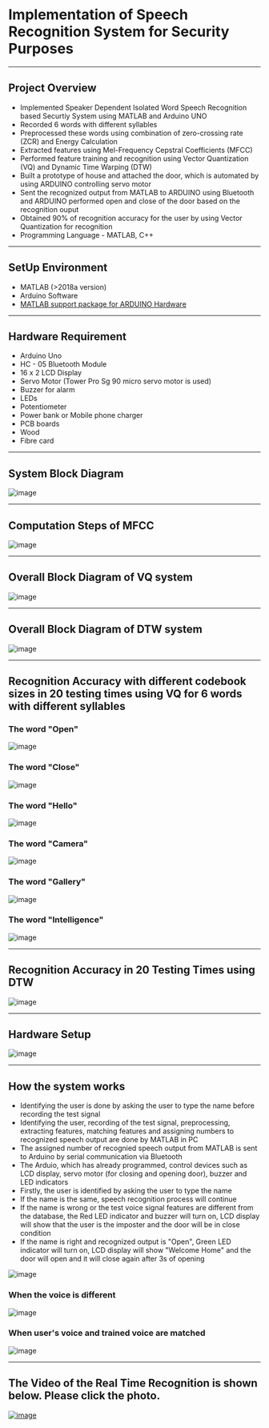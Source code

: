 # Implementation of Speech Recognition System for Security Purposes
_______________________________________________________________________________________________
## Project Overview
* Implemented Speaker Dependent Isolated Word Speech Recognition based Securtiy System using MATLAB and Arduino UNO
* Recorded  6 words  with different syllables  
* Preprocessed these words using combination of zero-crossing rate (ZCR) and Energy Calculation
* Extracted features using Mel-Frequency Cepstral Coefficients (MFCC)
* Performed feature training and recognition using Vector Quantization (VQ) and Dynamic Time Warping (DTW)
* Built a prototype of house and  attached the door, which is automated by using ARDUINO controlling servo motor
* Sent the recognized output from MATLAB to ARDUINO using Bluetooth and  ARDUINO performed open and close of the door based on the recognition ouput
* Obtained 90% of recognition accuracy for the user by using Vector Quantization for recognition
* Programming Language - MATLAB, C++
________________________________________________________________________________________________________
## SetUp Environment
* MATLAB (>2018a version)
* Arduino Software
* [MATLAB support package for ARDUINO Hardware](https://www.mathworks.com/matlabcentral/fileexchange/47522-matlab-support-package-for-arduino-hardware)
_____________________________________________________________________________________________________________
## Hardware Requirement
* Arduino Uno
* HC - 05 Bluetooth Module
* 16 x 2 LCD Display
* Servo Motor (Tower Pro Sg 90 micro servo motor is used)
* Buzzer for alarm
* LEDs
* Potentiometer
* Power bank or Mobile phone charger
* PCB boards
* Wood
* Fibre card
______________________________________________________________________________________________________________________________
## System Block Diagram
![image](https://user-images.githubusercontent.com/50255936/110486989-20914b80-8128-11eb-8649-c4db3941f43c.png)
__________________________________________________________________________________________________________________
## Computation Steps of MFCC
![image](https://user-images.githubusercontent.com/50255936/110488405-669adf00-8129-11eb-8dc7-04fc65e83329.png)
_____________________________________________________________________________________________________________________________
## Overall Block Diagram of VQ system
![image](https://user-images.githubusercontent.com/50255936/110487490-97c6df80-8128-11eb-8118-3561573ca4e3.png)
_____________________________________________________________________________________________________________________________
## Overall Block Diagram of DTW system
![image](https://user-images.githubusercontent.com/50255936/110487602-b200bd80-8128-11eb-827f-2303b6cc6686.png)
_______________________________________________________________________________________________________________________________
## Recognition Accuracy with different codebook sizes in 20 testing times using VQ for 6 words with different syllables
### The word "Open"
![image](https://user-images.githubusercontent.com/50255936/110489185-25ef9580-812a-11eb-977b-be46d39d5b34.png)

### The word "Close"
![image](https://user-images.githubusercontent.com/50255936/110489223-2ee06700-812a-11eb-91db-12f7d4acfd2b.png)

### The word "Hello"
![image](https://user-images.githubusercontent.com/50255936/110489302-3e5fb000-812a-11eb-9f54-f38b0649cbee.png)

### The word "Camera"
![image](https://user-images.githubusercontent.com/50255936/110489366-4d466280-812a-11eb-98ce-d2e1703c9452.png)

### The word "Gallery"
![image](https://user-images.githubusercontent.com/50255936/110489429-5c2d1500-812a-11eb-8971-26bf13a0ef82.png)

### The word "Intelligence"
![image](https://user-images.githubusercontent.com/50255936/110489513-6b13c780-812a-11eb-9e31-8cc06fd05904.png)
__________________________________________________________________________
## Recognition Accuracy in 20 Testing Times using DTW
![image](https://user-images.githubusercontent.com/50255936/110490317-250b3380-812b-11eb-9c98-4de67695d26c.png)
_____________________________________________________________________________________
## Hardware Setup
![image](https://user-images.githubusercontent.com/50255936/110490720-8fbc6f00-812b-11eb-842a-8dfb9cdf1b6e.png)
_____________________________________________________________________
## How the system works
* Identifying the user is done by asking the user to type the name before recording the test signal
* Identifying the user, recording of the test signal, preprocessing, extracting features, matching features and assigning numbers to recognized speech output are done by MATLAB in PC
* The assigned number of recognied speech output from MATLAB is sent to Arduino by serial communication via Bluetooth
* The Arduio, which has already programmed, control devices such as LCD display, servo motor (for closing and opening door), buzzer and LED indicators
* Firstly, the user is identified by asking the user to type the name
* If the name is the same, speech recognition process will continue
* If the name is wrong or the test voice signal features are different from the database, the Red LED indicator and buzzer will turn on, LCD display will show that the user is the imposter and the door will be in close condition
* If the name is right and recognized output is "Open", Green LED indicator will turn on, LCD display will show "Welcome Home" and the door will open and it will close again after 3s of opening

![image](https://user-images.githubusercontent.com/50255936/110492357-10c83600-812d-11eb-969a-0ddf4cb61dc0.png)

### When the voice is different
![image](https://user-images.githubusercontent.com/50255936/110493608-bd0a1c80-812d-11eb-982f-46928b4e6710.png)

### When user's voice and trained voice are matched
![image](https://user-images.githubusercontent.com/50255936/110492860-76b4bd80-812d-11eb-82a6-dce6f09cddeb.png)
_____________________________________________________________________

## The Video of the Real Time Recognition is shown below. Please click the photo.

[![image](https://user-images.githubusercontent.com/50255936/110493067-82a07f80-812d-11eb-9b45-171ac2a00629.png)](https://user-images.githubusercontent.com/50255936/110493627-c2fffd80-812d-11eb-9d85-9dbcbe91c5ad.mp4)
